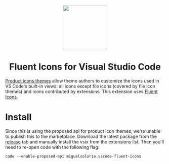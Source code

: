 <div align="center">

<img src="https://raw.githubusercontent.com/misolori/vscode-fluent-icons/master/icon.png" width="140" />

# Fluent Icons for Visual Studio Code

</div>

[Product icons themes](https://code.visualstudio.com/api/extension-guides/product-icon-theme) allow theme authors to customize the icons used in VS Code's built-in views: all icons except file icons (covered by file icon themes) and icons contributed by extensions. This extension uses [Fluent Icons](https://www.figma.com/community/file/836835755999342788/Microsoft-Fluent-System-Icons).

# Install
Since this is using the proposed api for product icon themes, we're unable to publish this to the marketplace. Download the latest package from the [release](https://github.com/misolori/vscode-fluent-icons/releases) tab and manually install the vsix from the extensions list. Then you'll need to re-open code with the following flag:

`code --enable-proposed-api miguelsolorio.vscode-fluent-icons`
